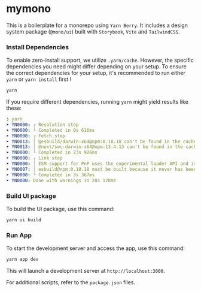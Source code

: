 # mymono
This is a boilerplate for a monorepo using `Yarn Berry`. It includes a design system package (`@mono/ui`) built with `Storybook`, `Vite` and `TailwindCSS`. 


### Install Dependencies
To enable zero-install support, we utilize `.yarn/cache`. However, the specific dependencies you need might differ depending on your setup. To ensure the correct dependencies for your setup, it's recommended to run either `yarn` or `yarn install` first !
```bash
yarn
```

If you require different dependencies, running `yarn` might yield results like these:

```yaml
❯ yarn
➤ YN0000: ┌ Resolution step
➤ YN0000: └ Completed in 0s 616ms
➤ YN0000: ┌ Fetch step
➤ YN0013: │ @esbuild/darwin-x64@npm:0.18.18 can't be found in the cache and will be fetched from the remote registry
➤ YN0013: │ @next/swc-darwin-x64@npm:13.4.13 can't be found in the cache and will be fetched from the remote registry
➤ YN0000: └ Completed in 23s 926ms
➤ YN0000: ┌ Link step
➤ YN0000: │ ESM support for PnP uses the experimental loader API and is therefore experimental
➤ YN0007: │ esbuild@npm:0.18.18 must be built because it never has been before or the last one failed
➤ YN0000: └ Completed in 3s 367ms
➤ YN0000: Done with warnings in 28s 128ms
```

### Build UI package
To build the UI package, use this command:

```bash
yarn ui build
```

### Run App
To start the development server and access the app, use this command:

```bash
yarn app dev
```
This will launch a development server at `http://localhost:3000`.

For additional scripts, refer to the `package.json` files.

